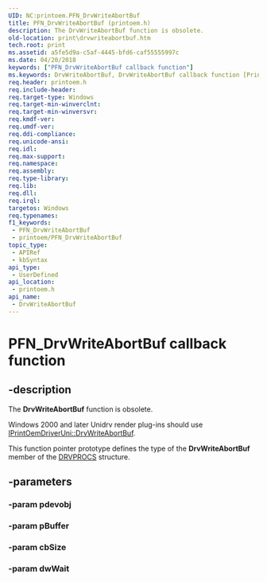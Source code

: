```yaml
---
UID: NC:printoem.PFN_DrvWriteAbortBuf
title: PFN_DrvWriteAbortBuf (printoem.h)
description: The DrvWriteAbortBuf function is obsolete.
old-location: print\drvwriteabortbuf.htm
tech.root: print
ms.assetid: a5fe5d9a-c5af-4445-bfd6-caf55555997c
ms.date: 04/20/2018
keywords: ["PFN_DrvWriteAbortBuf callback function"]
ms.keywords: DrvWriteAbortBuf, DrvWriteAbortBuf callback function [Print Devices], PFN_DrvWriteAbortBuf, PFN_DrvWriteAbortBuf callback, print.drvwriteabortbuf, print_obsoletefunctions_016b6fea-c0ac-47ad-8834-5681e2f4de3d.xml, printoem/DrvWriteAbortBuf
req.header: printoem.h
req.include-header: 
req.target-type: Windows
req.target-min-winverclnt: 
req.target-min-winversvr: 
req.kmdf-ver: 
req.umdf-ver: 
req.ddi-compliance: 
req.unicode-ansi: 
req.idl: 
req.max-support: 
req.namespace: 
req.assembly: 
req.type-library: 
req.lib: 
req.dll: 
req.irql: 
targetos: Windows
req.typenames: 
f1_keywords:
 - PFN_DrvWriteAbortBuf
 - printoem/PFN_DrvWriteAbortBuf
topic_type:
 - APIRef
 - kbSyntax
api_type:
 - UserDefined
api_location:
 - printoem.h
api_name:
 - DrvWriteAbortBuf
---
```


# PFN_DrvWriteAbortBuf callback function


## -description

The <b>DrvWriteAbortBuf</b> function is obsolete.

Windows 2000 and later Unidrv render plug-ins should use <a href="/windows-hardware/drivers/ddi/prcomoem/nf-prcomoem-iprintoemdriveruni-drvwriteabortbuf">IPrintOemDriverUni::DrvWriteAbortBuf</a>. 

This function pointer prototype defines the type of the <b>DrvWriteAbortBuf</b> member of the <a href="/windows-hardware/drivers/ddi/printoem/ns-printoem-_drvprocs">DRVPROCS</a> structure.

## -parameters

### -param pdevobj

### -param pBuffer

### -param cbSize

### -param dwWait